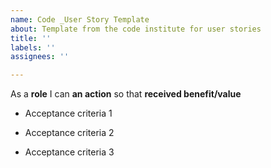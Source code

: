 ```yaml
---
name: Code _User Story Template
about: Template from the code institute for user stories
title: ''
labels: ''
assignees: ''

---
```


As a **role** I can **an action** so that **received benefit/value**


- Acceptance criteria 1

- Acceptance criteria 2

- Acceptance criteria 3
